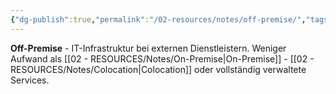 ```yaml
---
{"dg-publish":true,"permalink":"/02-resources/notes/off-premise/","tags":["infrastruktur/extern","server/ausgelagert"],"noteIcon":"","updated":"2025-09-05T10:12:30.000+02:00"}
---
```



**Off-Premise** - IT-Infrastruktur bei externen Dienstleistern.
Weniger Aufwand als [[02 - RESOURCES/Notes/On-Premise\|On-Premise]] - [[02 - RESOURCES/Notes/Colocation\|Colocation]] oder vollständig verwaltete Services.